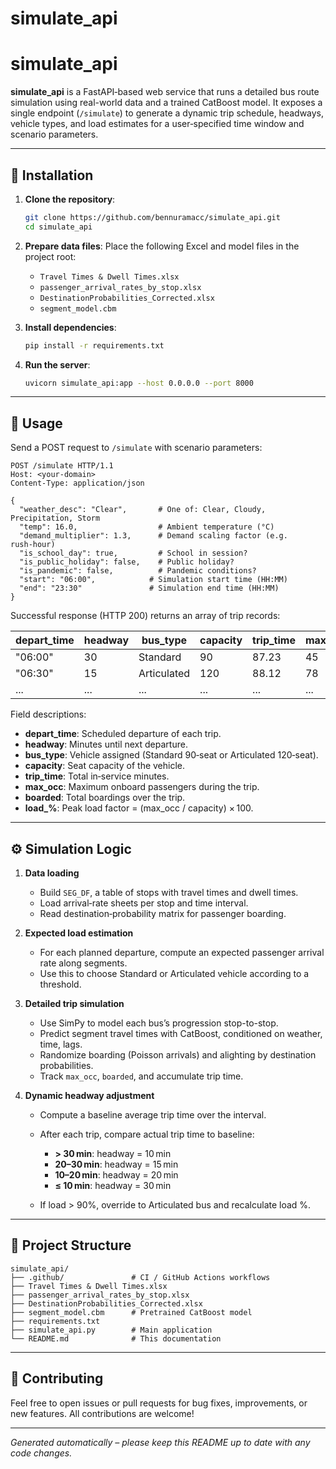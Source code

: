 # simulate_api
# simulate\_api

**simulate\_api** is a FastAPI‑based web service that runs a detailed bus route simulation using real-world data and a trained CatBoost model. It exposes a single endpoint (`/simulate`) to generate a dynamic trip schedule, headways, vehicle types, and load estimates for a user‑specified time window and scenario parameters.

---

## 🚀 Installation

1. **Clone the repository**:

   ```bash
   git clone https://github.com/bennuramacc/simulate_api.git
   cd simulate_api
   ```

2. **Prepare data files**: Place the following Excel and model files in the project root:

   * `Travel Times & Dwell Times.xlsx`
   * `passenger_arrival_rates_by_stop.xlsx`
   * `DestinationProbabilities_Corrected.xlsx`
   * `segment_model.cbm`

3. **Install dependencies**:

   ```bash
   pip install -r requirements.txt
   ```

4. **Run the server**:

   ```bash
   uvicorn simulate_api:app --host 0.0.0.0 --port 8000
   ```

---

## 🔧 Usage

Send a POST request to `/simulate` with scenario parameters:

```http
POST /simulate HTTP/1.1
Host: <your-domain>
Content-Type: application/json

{
  "weather_desc": "Clear",       # One of: Clear, Cloudy, Precipitation, Storm
  "temp": 16.0,                  # Ambient temperature (°C)
  "demand_multiplier": 1.3,      # Demand scaling factor (e.g. rush‑hour)
  "is_school_day": true,         # School in session?
  "is_public_holiday": false,    # Public holiday?
  "is_pandemic": false,          # Pandemic conditions?
  "start": "06:00",            # Simulation start time (HH:MM)
  "end": "23:30"               # Simulation end time (HH:MM)
}
```

Successful response (HTTP 200) returns an array of trip records:

| depart\_time | headway | bus\_type   | capacity | trip\_time | max\_occ | boarded | load\_% |
| ------------ | ------- | ----------- | -------- | ---------- | -------- | ------- | ------- |
| "06:00"      | 30      | Standard    | 90       | 87.23      | 45       | 67      | 74.44   |
| "06:30"      | 15      | Articulated | 120      | 88.12      | 78       | 102     | 65.00   |
| ...          | ...     | ...         | ...      | ...        | ...      | ...     | ...     |

Field descriptions:

* **depart\_time**: Scheduled departure of each trip.
* **headway**: Minutes until next departure.
* **bus\_type**: Vehicle assigned (Standard 90‑seat or Articulated 120‑seat).
* **capacity**: Seat capacity of the vehicle.
* **trip\_time**: Total in‑service minutes.
* **max\_occ**: Maximum onboard passengers during the trip.
* **boarded**: Total boardings over the trip.
* **load\_%**: Peak load factor = (max\_occ / capacity) × 100.

---

## ⚙️ Simulation Logic

1. **Data loading**

   * Build `SEG_DF`, a table of stops with travel times and dwell times.
   * Load arrival‐rate sheets per stop and time interval.
   * Read destination‐probability matrix for passenger boarding.

2. **Expected load estimation**

   * For each planned departure, compute an expected passenger arrival rate along segments.
   * Use this to choose Standard or Articulated vehicle according to a threshold.

3. **Detailed trip simulation**

   * Use SimPy to model each bus’s progression stop-to-stop.
   * Predict segment travel times with CatBoost, conditioned on weather, time, lags.
   * Randomize boarding (Poisson arrivals) and alighting by destination probabilities.
   * Track `max_occ`, `boarded`, and accumulate trip time.

4. **Dynamic headway adjustment**

   * Compute a baseline average trip time over the interval.
   * After each trip, compare actual trip time to baseline:

     * **> 30 min**: headway = 10 min
     * **20–30 min**: headway = 15 min
     * **10–20 min**: headway = 20 min
     * **≤ 10 min**: headway = 30 min
   * If load > 90%, override to Articulated bus and recalculate load %.

---

## 📁 Project Structure

```
simulate_api/
├── .github/               # CI / GitHub Actions workflows
├── Travel Times & Dwell Times.xlsx
├── passenger_arrival_rates_by_stop.xlsx
├── DestinationProbabilities_Corrected.xlsx
├── segment_model.cbm      # Pretrained CatBoost model
├── requirements.txt
├── simulate_api.py        # Main application
└── README.md              # This documentation
```

---

## 🤝 Contributing

Feel free to open issues or pull requests for bug fixes, improvements, or new features. All contributions are welcome!

---

*Generated automatically – please keep this README up to date with any code changes.*
